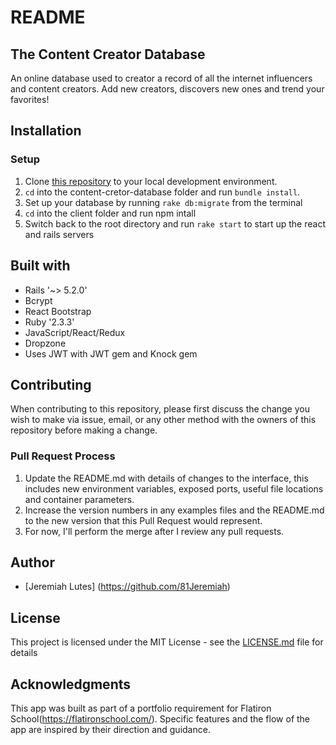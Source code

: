 # README


## The Content Creator Database

An online database used to creator a record of all the internet influencers and content creators. Add new creators, discovers new ones and trend your favorites!


## Installation

### Setup
1. Clone [this repository](https://github.com/81Jeremiah/trivia-town) to your local development environment.
2. `cd` into the content-cretor-database folder and run `bundle install`.
3. Set up your database by running `rake db:migrate` from the terminal
4. `cd` into the client folder and run npm intall
5. Switch back to the root directory and run `rake start` to start up the react and rails servers

## Built with
* Rails '~> 5.2.0'
* Bcrypt
* React Bootstrap
* Ruby '2.3.3'
* JavaScript/React/Redux
* Dropzone
* Uses JWT with JWT gem and Knock gem



## Contributing

When contributing to this repository, please first discuss the change you wish to make via issue,
email, or any other method with the owners of this repository before making a change.

### Pull Request Process
1. Update the README.md with details of changes to the interface, this includes new environment
   variables, exposed ports, useful file locations and container parameters.
2. Increase the version numbers in any examples files and the README.md to the new version that this Pull Request would represent.
3. For now, I'll perform the merge after I review any pull requests.

## Author
* [Jeremiah Lutes] (https://github.com/81Jeremiah)

## License
This project is licensed under the MIT License - see the [LICENSE.md](LICENSE.md) file for details

## Acknowledgments
This app was built as part of a portfolio requirement for Flatiron School(https://flatironschool.com/). Specific features and the flow of the app are inspired by their direction and guidance.
